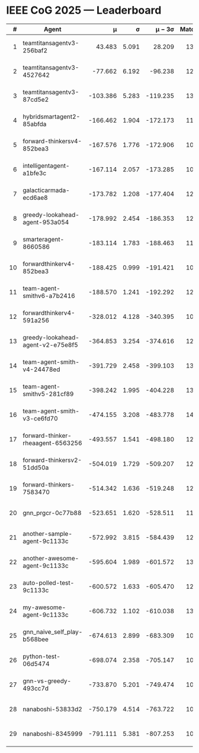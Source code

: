 # IEEE CoG 2025 — Leaderboard

| # | Agent | μ | σ | μ − 3σ | Matches | Updated |
|---:|---|---:|---:|---:|---:|---|
| 1 | teamtitansagentv3-256baf2 | 43.483 | 5.091 | 28.209 | 13000 | 2025-08-21 20:59 |
| 2 | teamtitansagentv3-4527642 | -77.662 | 6.192 | -96.238 | 12494 | 2025-08-21 20:59 |
| 3 | teamtitansagentv3-87cd5e2 | -103.386 | 5.283 | -119.235 | 13766 | 2025-08-21 20:59 |
| 4 | hybridsmartagent2-85abfda | -166.462 | 1.904 | -172.173 | 11375 | 2025-08-21 20:59 |
| 5 | forward-thinkersv4-852bea3 | -167.576 | 1.776 | -172.906 | 10436 | 2025-08-21 20:59 |
| 6 | intelligentagent-a1bfe3c | -167.114 | 2.057 | -173.285 | 10806 | 2025-08-21 20:59 |
| 7 | galacticarmada-ecd6ae8 | -173.782 | 1.208 | -177.404 | 12220 | 2025-08-21 20:59 |
| 8 | greedy-lookahead-agent-953a054 | -178.992 | 2.454 | -186.353 | 12438 | 2025-08-21 20:59 |
| 9 | smarteragent-8660586 | -183.114 | 1.783 | -188.463 | 11135 | 2025-08-21 20:59 |
| 10 | forwardthinkerv4-852bea3 | -188.425 | 0.999 | -191.421 | 10342 | 2025-08-21 20:59 |
| 11 | team-agent-smithv6-a7b2416 | -188.570 | 1.241 | -192.292 | 12440 | 2025-08-21 20:59 |
| 12 | forwardthinkerv4-591a256 | -328.012 | 4.128 | -340.395 | 10822 | 2025-08-21 20:59 |
| 13 | greedy-lookahead-agent-v2-e75e8f5 | -364.853 | 3.254 | -374.616 | 12798 | 2025-08-21 20:59 |
| 14 | team-agent-smith-v4-24478ed | -391.729 | 2.458 | -399.103 | 13302 | 2025-08-21 20:59 |
| 15 | team-agent-smithv5-281cf89 | -398.242 | 1.995 | -404.228 | 13140 | 2025-08-21 20:59 |
| 16 | team-agent-smith-v3-ce6fd70 | -474.155 | 3.208 | -483.778 | 14002 | 2025-08-21 20:59 |
| 17 | forward-thinker-rheaagent-6563256 | -493.557 | 1.541 | -498.180 | 12464 | 2025-08-21 20:59 |
| 18 | forward-thinkersv2-51dd50a | -504.019 | 1.729 | -509.207 | 12664 | 2025-08-21 20:59 |
| 19 | forward-thinkers-7583470 | -514.342 | 1.636 | -519.248 | 12020 | 2025-08-21 20:59 |
| 20 | gnn_prgcr-0c77b88 | -523.651 | 1.620 | -528.511 | 11790 | 2025-08-21 20:59 |
| 21 | another-sample-agent-9c1133c | -572.992 | 3.815 | -584.439 | 12860 | 2025-08-21 20:59 |
| 22 | another-awesome-agent-9c1133c | -595.604 | 1.989 | -601.572 | 13540 | 2025-08-21 20:59 |
| 23 | auto-polled-test-9c1133c | -600.572 | 1.633 | -605.470 | 12320 | 2025-08-21 20:59 |
| 24 | my-awesome-agent-9c1133c | -606.732 | 1.102 | -610.038 | 13120 | 2025-08-21 20:59 |
| 25 | gnn_naive_self_play-b568bee | -674.613 | 2.899 | -683.309 | 10400 | 2025-08-21 20:59 |
| 26 | python-test-06d5474 | -698.074 | 2.358 | -705.147 | 10760 | 2025-08-21 20:59 |
| 27 | gnn-vs-greedy-493cc7d | -733.870 | 5.201 | -749.474 | 10460 | 2025-08-21 20:59 |
| 28 | nanaboshi-53833d2 | -750.179 | 4.514 | -763.722 | 10020 | 2025-08-21 20:59 |
| 29 | nanaboshi-8345999 | -791.111 | 5.381 | -807.253 | 10570 | 2025-08-21 20:59 |
